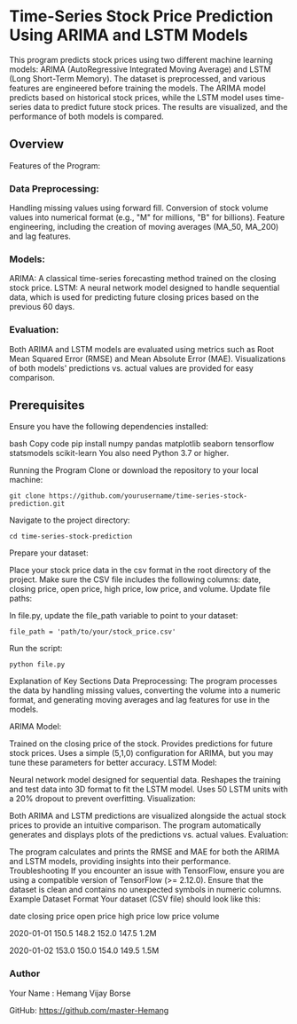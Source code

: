 # Time-Series Stock Price Prediction Using ARIMA and LSTM Models

This program predicts stock prices using two different machine learning models: ARIMA (AutoRegressive Integrated Moving Average) and LSTM (Long Short-Term Memory). The dataset is preprocessed, and various features are engineered before training the models. The ARIMA model predicts based on historical stock prices, while the LSTM model uses time-series data to predict future stock prices. The results are visualized, and the performance of both models is compared.

## Overview
Features of the Program:
### Data Preprocessing:

Handling missing values using forward fill.
Conversion of stock volume values into numerical format (e.g., "M" for millions, "B" for billions).
Feature engineering, including the creation of moving averages (MA_50, MA_200) and lag features.
### Models:

ARIMA: A classical time-series forecasting method trained on the closing stock price.
LSTM: A neural network model designed to handle sequential data, which is used for predicting future closing prices based on the previous 60 days.
### Evaluation:

Both ARIMA and LSTM models are evaluated using metrics such as Root Mean Squared Error (RMSE) and Mean Absolute Error (MAE).
Visualizations of both models' predictions vs. actual values are provided for easy comparison.
## Prerequisites
Ensure you have the following dependencies installed:

bash
Copy code
pip install numpy pandas matplotlib seaborn tensorflow statsmodels scikit-learn
You also need Python 3.7 or higher.

Running the Program
Clone or download the repository to your local machine:

```(bash)
git clone https://github.com/yourusername/time-series-stock-prediction.git
```

Navigate to the project directory:

```(bash)
cd time-series-stock-prediction
```

Prepare your dataset:

Place your stock price data in the csv format in the root directory of the project.
Make sure the CSV file includes the following columns: date, closing price, open price, high price, low price, and volume.
Update file paths:

In file.py, update the file_path variable to point to your dataset:
```(python)
file_path = 'path/to/your/stock_price.csv'
```

Run the script:

```(bash)
python file.py
```

Explanation of Key Sections
Data Preprocessing: The program processes the data by handling missing values, converting the volume into a numeric format, and generating moving averages and lag features for use in the models.

ARIMA Model:

Trained on the closing price of the stock.
Provides predictions for future stock prices.
Uses a simple (5,1,0) configuration for ARIMA, but you may tune these parameters for better accuracy.
LSTM Model:

Neural network model designed for sequential data.
Reshapes the training and test data into 3D format to fit the LSTM model.
Uses 50 LSTM units with a 20% dropout to prevent overfitting.
Visualization:

Both ARIMA and LSTM predictions are visualized alongside the actual stock prices to provide an intuitive comparison.
The program automatically generates and displays plots of the predictions vs. actual values.
Evaluation:

The program calculates and prints the RMSE and MAE for both the ARIMA and LSTM models, providing insights into their performance.
Troubleshooting
If you encounter an issue with TensorFlow, ensure you are using a compatible version of TensorFlow (>= 2.12.0).
Ensure that the dataset is clean and contains no unexpected symbols in numeric columns.
Example Dataset Format
Your dataset (CSV file) should look like this:

date	closing price	open price	high price	low price	volume

2020-01-01	150.5	148.2	152.0	147.5	1.2M

2020-01-02	153.0	150.0	154.0	149.5	1.5M
### Author
Your Name : Hemang Vijay Borse

GitHub: https://github.com/master-Hemang
